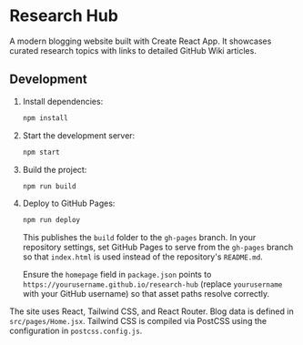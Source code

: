 # Research Hub


A modern blogging website built with Create React App. It showcases curated research topics with links to detailed GitHub Wiki articles.


## Development

1. Install dependencies:
   ```bash
   npm install
   ```
2. Start the development server:
   ```bash
   npm start
   ```

3. Build the project:
   ```bash
   npm run build
   ```
4. Deploy to GitHub Pages:
   ```bash
   npm run deploy
   ```
   This publishes the `build` folder to the `gh-pages` branch. In your
   repository settings, set GitHub Pages to serve from the `gh-pages` branch
   so that `index.html` is used instead of the repository's `README.md`.

   Ensure the `homepage` field in `package.json` points to
   `https://yourusername.github.io/research-hub` (replace `yourusername` with
   your GitHub username) so that asset paths resolve correctly.

The site uses React, Tailwind CSS, and React Router. Blog data is defined in `src/pages/Home.jsx`.
Tailwind CSS is compiled via PostCSS using the configuration in `postcss.config.js`.

